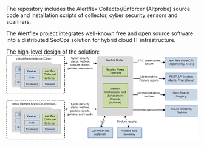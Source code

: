 The repository includes the Alertflex Collector/Enforcer (Altprobe) source code and installation scripts of collector, cyber security sensors and scanners.

The Alertflex project integrates well-known free and open source software into a distributed SecOps solution for hybrid cloud IT infrastructure.

The high-level design of the solution:
![](https://github.com/alertflex/altprobe/blob/master/img/hld-arch.png)

